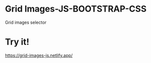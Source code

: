 # Grid Images-JS-BOOTSTRAP-CSS

Grid images selector 

# Try it!
https://grid-images-js.netlify.app/
